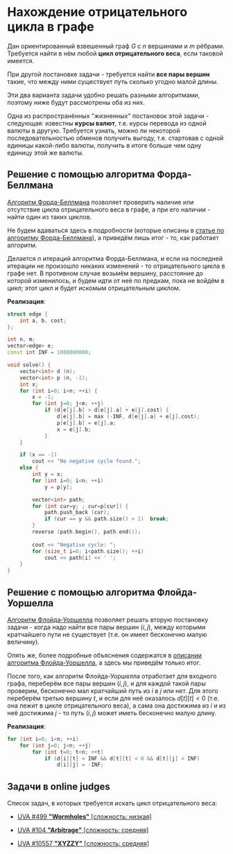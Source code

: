 # Нахождение отрицательного цикла в графе

Дан ориентированный взвешенный граф $G$ с $n$ вершинами и $m$ рёбрами. Требуется найти в нём любой **цикл отрицательного веса**, если таковой имеется.

При другой постановке задачи - требуется найти **все пары вершин** такие, что между ними существует путь сколько угодно малой длины.

Эти два варианта задачи удобно решать разными алгоритмами, поэтому ниже будут рассмотрены оба из них.

Одна из распространённых "жизненных" постановок этой задачи - следующая: известны **курсы валют**, т.е. курсы перевода из одной валюты в другую. Требуется узнать, можно ли некоторой последовательностью обменов получить выгоду, т.е. стартовав с одной единицы какой-либо валюты, получить в итоге больше чем одну единицу этой же валюты.

## Решение с помощью алгоритма Форда-Беллмана

[Алгоритм Форда-Беллмана](ford_bellman) позволяет проверить наличие или отсутствие цикла отрицательного веса в графе, а при его наличии - найти один из таких циклов.

Не будем вдаваться здесь в подробности (которые описаны в [статье по алгоритму Форда-Беллмана](ford_bellman)), а приведём лишь итог - то, как работает алгоритм.

Делается $n$ итераций алгоритма Форда-Беллмана, и если на последней итерации не произошло никаких изменений - то отрицательного цикла в графе нет. В противном случае возьмём вершину, расстояние до которой изменилось, и будем идти от неё по предкам, пока не войдём в цикл; этот цикл и будет искомым отрицательным циклом.

**Реализация**:

<!--- TODO: specify code snippet id -->
``` cpp
struct edge {
    int a, b, cost;
};

int n, m;
vector<edge> e;
const int INF = 1000000000;

void solve() {
    vector<int> d (n);
    vector<int> p (n, -1);
    int x;
    for (int i=0; i<n; ++i) {
        x = -1;
        for (int j=0; j<m; ++j)
            if (d[e[j].b] > d[e[j].a] + e[j].cost) {
                d[e[j].b] = max (-INF, d[e[j].a] + e[j].cost);
                p[e[j].b] = e[j].a;
                x = e[j].b;
            }
    }

    if (x == -1)
        cout << "No negative cycle found.";
    else {
        int y = x;
        for (int i=0; i<n; ++i)
            y = p[y];

        vector<int> path;
        for (int cur=y; ; cur=p[cur]) {
            path.push_back (cur);
            if (cur == y && path.size() > 1)  break;
        }
        reverse (path.begin(), path.end());
        
        cout << "Negative cycle: ";
        for (size_t i=0; i<path.size(); ++i)
            cout << path[i] << ' ';
    }
}
```

## Решение с помощью алгоритма Флойда-Уоршелла

[Алгоритм Флойда-Уоршелла](floyd_warshall_algorithm) позволяет решать вторую постановку задачи - когда надо найти все пары вершин $(i,j)$, между которыми кратчайшего пути не существует (т.е. он имеет бесконечно малую величину).

Опять же, более подробные объяснения содержатся в [описании алгоритма Флойда-Уоршелла](floyd_warshall_algorithm), а здесь мы приведём только итог.

После того, как алгоритм Флойда-Уоршелла отработает для входного графа, переберём все пары вершин $(i,j)$, и для каждой такой пары проверим, бесконечно мал кратчайший путь из $i$ в $j$ или нет. Для этого переберём третью вершину $t$, и если для неё оказалось $d[t][t]<0$ (т.е. она лежит в цикле отрицательного веса), а сама она достижима из $i$ и из неё достижима $j$ - то путь $(i,j)$ может иметь бесконечно малую длину.

**Реализация**:

<!--- TODO: specify code snippet id -->
``` cpp
for (int i=0; i<n; ++i)
    for (int j=0; j<n; ++j)
        for (int t=0; t<n; ++t)
            if (d[i][t] < INF && d[t][t] < 0 && d[t][j] < INF)
                d[i][j] = -INF;
```

## Задачи в online judges

Список задач, в которых требуется искать цикл отрицательного веса:

* [UVA #499 **"Wormholes"** [сложность: низкая]](http://uva.onlinejudge.org/index.php?option=com_onlinejudge&Itemid=8&page=show_problem&problem=499)

* [UVA #104 **"Arbitrage"** [сложность: средняя]](http://uva.onlinejudge.org/index.php?option=com_onlinejudge&Itemid=8&page=show_problem&problem=40)

* [UVA #10557 **"XYZZY"** [сложность: средняя]](http://uva.onlinejudge.org/index.php?option=com_onlinejudge&Itemid=8&page=show_problem&problem=1498)
